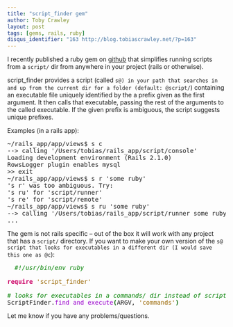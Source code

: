 ```yaml
---
title: "script_finder gem"
author: Toby Crawley
layout: post
tags: [gems, rails, ruby]
disqus_identifier: "163 http://blog.tobiascrawley.net/?p=163"
---
```



<div class="padding">

</div><!-- end .padding -->
<div class="border-gray"></div>
<div class="padding">

<p>I recently published a ruby gem on <a href="http://github.com/tobias/script_finder">github</a> that simplifies running scripts from a <code>script/</code> dir from anywhere in your project (rails or otherwise). </p>

<p>script_finder provides a script (called <code>s@) in your path that searches in and up from the current dir for a folder (default: @script/</code>) containing an executable file uniquely identified by the a prefix given as the first argument. It then calls that executable, passing the rest of the arguments to the called executable. If the given prefix is ambiguous, the script suggests unique prefixes.</p>

<p>Examples (in a rails app):</p>


<pre>
~/rails_app/app/views$ s c
--&gt; calling '/Users/tobias/rails_app/script/console'
Loading development environment (Rails 2.1.0)
RowsLogger plugin enables mysql
&gt;&gt; exit
~/rails_app/app/views$ s r 'some ruby'
's r' was too ambiguous. Try:
's ru' for 'script/runner'
's re' for 'script/remote'
~/rails_app/app/views$ s ru 'some ruby'
--&gt; calling '/Users/tobias/rails_app/script/runner some ruby'
...
</pre>



<p>The gem is not rails specific &#x2013; out of the box it will work with any project that has a <code>script/</code> directory. If you want to make your own version of the <code>s@ script that looks for executables in a different dir (I would save this one as @c</code>):</p>


<div class="wp_syntax"><div class="code"><pre class="ruby" style="font-family:monospace;">  <span style="color:#008000; font-style:italic;">#!/usr/bin/env ruby</span>
&nbsp;
<span style="color:#CC0066; font-weight:bold;">require</span> <span style="color:#996600;">'script_finder'</span>
&nbsp;
<span style="color:#008000; font-style:italic;"># looks for executables in a commands/ dir instead of script/.</span>
ScriptFinder.<span style="color:#9900CC;">find_and_execute</span><span style="color:#006600; font-weight:bold;">(</span>ARGV, <span style="color:#996600;">'commands'</span><span style="color:#006600; font-weight:bold;">)</span></pre></div></div>




<p>Let me know if you have any problems/questions.</p>				


<!-- end .postmetadata -->












</div><!-- end .padding -->

